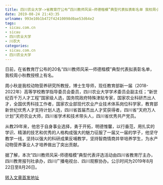 ```yaml
---
title: 四川农业大学->省教育厅公布“四川教师风采—师德楷模”典型代表拟表彰名单 我校周小秋教授名列其中 | sicau.com.cn
date: 2019-08-24 21:43:35
urlname: 993e10b1b472f42410098d0ae53d64e2
tags: 
- sicau.com.cn
- sicau
- 四川农业大学
- 川农大
categories:
- sicau.com.cn
- 四川农业大学
---
```



日前，在省教育厅公布的20名“四川教师风采—师德楷模”典型代表拟表彰名单，我校周小秋教授榜上有名。

周小秋是我校动物营养研究所教授，博士生导师，现任教育部新一届（2018-2022年）高等学校教学指导委员会委员，四川农业大学学术委员会副主任；“新世纪百千万人才工程”国家级人选，国务院政府特殊津贴专家，国家农业科研杰出人才，全国优秀科技工作者，国家农业部现代农业产业技术体系岗位科学家，教育部新世纪优秀人才支持计划人选，四川省首届杰出人才奖获得者，四川省“天府万人计划”天府农业大师，四川省学术和技术带头人，四川省优秀共产党员。

从教29年来，他忠于自身事业选择，勇于开拓，明德惟馨，以行垂范，用扎实的学识、精湛的技艺和优秀的人格构成强大的魅力征服了一届又一届的学子，他坚守教学一线，坚持以强大的科研成果反哺教学，坚持智商情商并举培养学生，为水产动物营养事业人才培养做出了突出贡献。

据了解，本次“四川教师风采-师德楷模”典型代表评选活动由四川省教育厅主办，四川教育报刊社承办，四川广播电视台、四川观察协办。公示时间为2019年8月22日至8月26日。





[转入文章首发地址](https://news.sicau.edu.cn/info/1135/52896.htm)